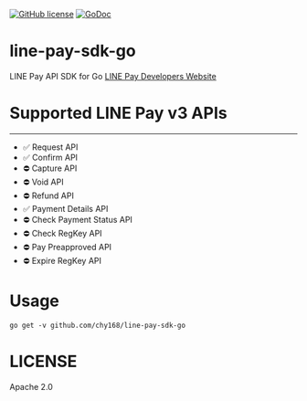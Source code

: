 [![GitHub license](https://img.shields.io/badge/license-Apache--2.0-blue)](https://raw.githubusercontent.com/chy168/line-pay-sdk-go/master/LICENSE)
[![GoDoc](https://godoc.org/github.com/chy168/line-pay-sdk-go?status.svg)](https://godoc.org/github.com/chy168/line-pay-sdk-go)

# line-pay-sdk-go
LINE Pay API SDK for Go
[LINE Pay Developers Website](https://pay.line.me/developers/apis/onlineApis)

# Supported LINE Pay v3 APIs
---------------
- ✅ Request API 
- ✅ Confirm API 
- ⛔️ Capture API
- ⛔️ Void API
- ⛔️ Refund API
- ✅ Payment Details API 
- ⛔️ Check Payment Status API
- ⛔️ Check RegKey API
- ⛔️ Pay Preapproved API
- ⛔️ Expire RegKey API

# Usage
`go get -v github.com/chy168/line-pay-sdk-go`

# LICENSE
Apache 2.0


